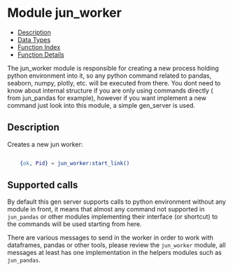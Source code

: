 # Module jun_worker #
* [Description](#description)
* [Data Types](#types)
* [Function Index](#index)
* [Function Details](#functions)

The jun_worker module is responsible for creating a new process holding python environment
into it, so any python command related to pandas, seaborn, numpy, plotly, etc. will be executed
from there. You dont need to know about internal structure if you are only using commands directly
( from jun_pandas for example), however if you want implement a new command just look into this module,
a simple gen_server is used.

<a name="description"></a>

## Description ##

Creates a new jun worker:

```erlang

	{ok, Pid} = jun_worker:start_link()
```

## Supported calls

By default this gen server supports calls to python environment without any module in front, it means
that almost any command not supported in `jun_pandas` or other modules implementing their interface (or shortcut)
to the commands will be used starting from here.

There are various messages to send in the worker in order to work with dataframes, pandas or other tools, please
review the `jun_worker` module, all messages at least has one implementation in the helpers modules such as `jun_pandas`.
